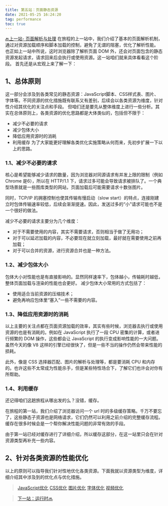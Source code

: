 ```yaml
---
title: 第五站：页面静态资源
date: 2021-05-25 16:24:20
tag: performance
toc: true
---
```


[🔙上一站- 页面解析与处理](/All/performance/journey/pageAnalysis "页面解析与处理")
在旅程的上一站中，我们介绍了基本的页面解析机制，通过对资源加载顺序和脚本加载的控制，避免了无谓的阻塞，优化了解析性能。
也正如上一站中所说，这时浏览器除了解析页面 DOM 外，还会对页面包含的静态资源发起请求，请求回来后会执行或使用资源。这一站咱们就来具体看看这个阶段。
首先还是从宏观上来了解一下：
## 1、总体原则
这一部分会涉及到各类常见的静态资源：JavaScript脚本、CSS样式表、图片、字体等。不同资源的优化措施既有联系又有差别，后续会以各类资源为维度，针对性介绍其优化的关注点和手段。
但咱们还是要先从整体维度上进行一些分析。其实在总体原则上，各类资源的优化思路都是大体类似的，包括但不限于：
* 减少不必要的请求
* 减少包体大小
* 降低应用资源时的消耗
* 利用缓存
为了大家能更好理解各类优化实施策略从何而来，先初步扩展一下以上的思路。

### 1.1、减少不必要的请求
核心是希望能够减少请求的数量，因为浏览器对同源请求有并发上限的限制（例如 Chrome 是6），所以在 HTTP/1.1 下，请求过多可能会导致请求被排队了。一个典型场景就是一些图库类型的网站，页面加载后可能需要请求十数张图片。

同时，TCP/IP 的拥塞控制也使其传输有慢启动（slow start）的特点，连接刚建立时包体传输速率较低，后续会渐渐提速。因此，发送过多的“小”请求可能也不是一个很好的做法。

减少不必要的请求主要分为几个维度：
* 对于不需要使用的内容，其实不需要请求，否则相当于做了无用功；
* 对于可以延迟加载的内容，不必要现在就立刻加载，最好就在需要使用之前再加载；
* 对于可以合并的资源，进行资源合并也是一种方法。

### 1.2、减少包体大小
包体大小对性能也是有直接影响的。显然同样速率下，包体越小，传输耗时越低，整体页面加载与渲染的性能也会更好。
减少包体大小常用的方式包括了：
* 使用适合当前资源的压缩技术；
* 避免再响应包体里“塞入”一些不需要的内容。

### 1.3、降低应用资源时的消耗
以上主要的关注点都在页面资源加载的效率，其实有些时候，浏览器去执行或使用资源的也是有消耗的。例如在 JavaScript 执行了一段 CPU 密集的计算，或者进行频繁的 DOM 操作，这些都会让 JavaScript 的执行变成影响性能的一大问题。虽然今天的像 V8 这样的引擎已经很快了，但是一些不当的操作仍然会带来性能的损耗。

此外，像是 CSS 选择器匹配、图片的解析与处理等，都是要消耗 CPU 和内存的。也许这些不太常成为性能杀手，但是某些特性场合下，了解它们也许会对你有所帮助。

### 1.4、利用缓存
还记得咱们这趟旅程从哪出发的么？没错，缓存。

在旅程的第一站，我们介绍了浏览器访问一个 url 时的多级缓存策略。千万不要忘了，这些静态子资源也是网络请求，它们仍然可以利用之前介绍的完整缓存流程。缓存在很多时候会是一个帮你解决性能问题的非常有效的手段。

由于第一站已经对缓存进行了详细介绍，所以缓存这部分，在这一站里只会在针对资源类型再补充一些内容。

## 2、针对各类资源的性能优化
以上的原则可以指导我们针对性地优化各类资源。下面我就以资源类型为维度，详细介绍其中涉及到的优化点与优化措施。
>[JavaScript优化](/All/performance/journey/staticResources/javascript "javascript优化")
>[CSS优化](/All/performance/journey/staticResources/)
>[图片优化](/All/performance/journey/staticResources/)
>[字体优化](/All/performance/journey/staticResources/)
>[视频优化](/All/performance/journey/staticResources/)

>[下一站：运行时🔜](/All/performance/journey/runTime "运行时")